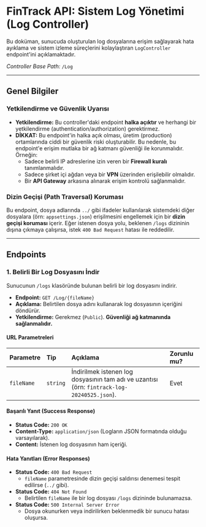 # FinTrack API: Sistem Log Yönetimi (Log Controller)

Bu doküman, sunucuda oluşturulan log dosyalarına erişim sağlayarak hata ayıklama ve sistem izleme süreçlerini kolaylaştıran `LogController` endpoint'ini açıklamaktadır.

*Controller Base Path:* `/Log`

---

## Genel Bilgiler

### Yetkilendirme ve Güvenlik Uyarısı

*   **Yetkilendirme:** Bu controller'daki endpoint **halka açıktır** ve herhangi bir yetkilendirme (authentication/authorization) gerektirmez.
*   **DİKKAT:** Bu endpoint'in halka açık olması, üretim (production) ortamlarında ciddi bir güvenlik riski oluşturabilir. Bu nedenle, bu endpoint'e erişim mutlaka bir ağ katmanı güvenliği ile korunmalıdır. Örneğin:
    *   Sadece belirli IP adreslerine izin veren bir **Firewall kuralı** tanımlanmalıdır.
    *   Sadece şirket içi ağdan veya bir **VPN** üzerinden erişilebilir olmalıdır.
    *   Bir **API Gateway** arkasına alınarak erişim kontrolü sağlanmalıdır.

### Dizin Geçişi (Path Traversal) Koruması

Bu endpoint, dosya adlarında `../` gibi ifadeler kullanılarak sistemdeki diğer dosyalara (örn: `appsettings.json`) erişilmesini engellemek için bir **dizin geçişi koruması** içerir. Eğer istenen dosya yolu, beklenen `/logs` dizininin dışına çıkmaya çalışırsa, istek `400 Bad Request` hatası ile reddedilir.

---

## Endpoints

### 1. Belirli Bir Log Dosyasını İndir

Sunucunun `/logs` klasöründe bulunan belirli bir log dosyasını indirir.

*   **Endpoint:** `GET /Log/{fileName}`
*   **Açıklama:** Belirtilen dosya adını kullanarak log dosyasının içeriğini döndürür.
*   **Yetkilendirme:** Gerekmez (`Public`). **Güvenliği ağ katmanında sağlanmalıdır.**

#### URL Parametreleri
| Parametre | Tip | Açıklama | Zorunlu mu? |
| :--- | :--- | :--- | :--- |
| `fileName` | `string` | İndirilmek istenen log dosyasının tam adı ve uzantısı (örn: `fintrack-log-20240525.json`). | Evet |

#### Başarılı Yanıt (Success Response)
*   **Status Code:** `200 OK`
*   **Content-Type:** `application/json` (Logların JSON formatında olduğu varsayılarak).
*   **Content:** İstenen log dosyasının ham içeriği.

#### Hata Yanıtları (Error Responses)
*   **Status Code:** `400 Bad Request`
    *   `fileName` parametresinde dizin geçişi saldırısı denemesi tespit edilirse (`../` gibi).
*   **Status Code:** `404 Not Found`
    *   Belirtilen `fileName` ile bir log dosyası `/logs` dizininde bulunamazsa.
*   **Status Code:** `500 Internal Server Error`
    *   Dosya okunurken veya indirilirken beklenmedik bir sunucu hatası oluşursa.